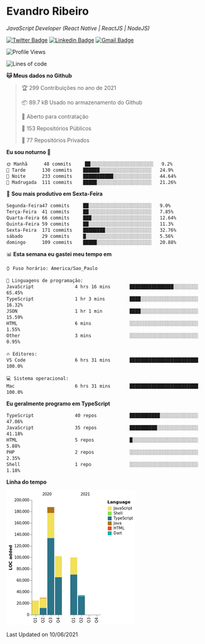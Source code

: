 # Evandro **Ribeiro**

*JavaScript Developer (React Native | ReactJS | NodeJS)*

[![Twitter Badge](https://img.shields.io/badge/-@ribeiroevandro-201B2D?style=flat-square&labelColor=201B2D&logo=twitter&logoColor=white&link=https://twitter.com/ribeiroevandro)](https://twitter.com/ribeiroevandro) 
[![Linkedin Badge](https://img.shields.io/badge/-Evandro%20Ribeiro-201B2D?style=flat-square&logo=Linkedin&logoColor=white&link=https://www.linkedin.com/in/ribeiroevandro)](https://www.linkedin.com/in/ribeiroevandro) 
[![Gmail Badge](https://img.shields.io/badge/-oi@ribeiroevandro.com.br-201B2D?style=flat-square&logo=Gmail&logoColor=white&link=mailto:oi@ribeiroevandro.com.br)](mailto:oi@ribeiroevandro.com.br)


<!--START_SECTION:waka-->
![Profile Views](http://img.shields.io/badge/Visualizac%C3%B5es%20do%20perfil-7-blue)

![Lines of code](https://img.shields.io/badge/Desde%20o%20Hello%20World%20eu%20escrevi-478216%20linhas%20de%20c%C3%B3digo-blue)

**🐱 Meus dados no Github** 

> 🏆 299 Contribuições no ano de 2021
 > 
> 📦 89.7 kB Usado no armazenamento do Github 
 > 
> 💼 Aberto para contratação
 > 
> 📜 153 Repositórios Públicos 
 > 
> 🔑 77 Repositórios Privados  
 > 
**Eu sou noturno 🦉** 

```text
🌞 Manhã      48 commits     ██░░░░░░░░░░░░░░░░░░░░░░░   9.2% 
🌆 Tarde      130 commits    ██████░░░░░░░░░░░░░░░░░░░   24.9% 
🌃 Noite      233 commits    ███████████░░░░░░░░░░░░░░   44.64% 
🌙 Madrugada  111 commits    █████░░░░░░░░░░░░░░░░░░░░   21.26%

```
📅 **Sou mais produtivo em Sexta-Feira** 

```text
Segunda-Feira47 commits     ██░░░░░░░░░░░░░░░░░░░░░░░   9.0% 
Terça-Feira  41 commits     ██░░░░░░░░░░░░░░░░░░░░░░░   7.85% 
Quarta-Feira 66 commits     ███░░░░░░░░░░░░░░░░░░░░░░   12.64% 
Quinta-Feira 59 commits     ██░░░░░░░░░░░░░░░░░░░░░░░   11.3% 
Sexta-Feira  171 commits    ████████░░░░░░░░░░░░░░░░░   32.76% 
sábado       29 commits     █░░░░░░░░░░░░░░░░░░░░░░░░   5.56% 
domingo      109 commits    █████░░░░░░░░░░░░░░░░░░░░   20.88%

```


📊 **Esta semana eu gastei meu tempo em** 

```text
⌚︎ Fuso horário: America/Sao_Paulo

💬 Linguagens de programação: 
JavaScript               4 hrs 16 mins       ████████████████░░░░░░░░░   65.45% 
TypeScript               1 hr 3 mins         ████░░░░░░░░░░░░░░░░░░░░░   16.32% 
JSON                     1 hr 1 min          ████░░░░░░░░░░░░░░░░░░░░░   15.59% 
HTML                     6 mins              ░░░░░░░░░░░░░░░░░░░░░░░░░   1.55% 
Other                    3 mins              ░░░░░░░░░░░░░░░░░░░░░░░░░   0.95%

🔥 Editores: 
VS Code                  6 hrs 31 mins       █████████████████████████   100.0%

💻 Sistema operacional: 
Mac                      6 hrs 31 mins       █████████████████████████   100.0%

```

**Eu geralmente programo em TypeScript** 

```text
TypeScript               40 repos            ███████████░░░░░░░░░░░░░░   47.06% 
JavaScript               35 repos            ██████████░░░░░░░░░░░░░░░   41.18% 
HTML                     5 repos             █░░░░░░░░░░░░░░░░░░░░░░░░   5.88% 
PHP                      2 repos             ░░░░░░░░░░░░░░░░░░░░░░░░░   2.35% 
Shell                    1 repo              ░░░░░░░░░░░░░░░░░░░░░░░░░   1.18%

```


**Linha do tempo**

![Chart not found](https://raw.githubusercontent.com/ribeiroevandro/ribeiroevandro/master/charts/bar_graph.png) 


 Last Updated on 10/06/2021
<!--END_SECTION:waka-->
